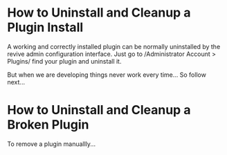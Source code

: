 # How to Uninstall and Cleanup a Plugin Install

A working and correctly installed plugin can be normally uninstalled by the revive admin configuration interface. Just go to /Administrator Account > Plugins/ find your plugin and uninstall it.

But when we are developing things never work every time... So follow next...

# How to Uninstall and Cleanup a Broken Plugin

To remove a plugin manuallly...

